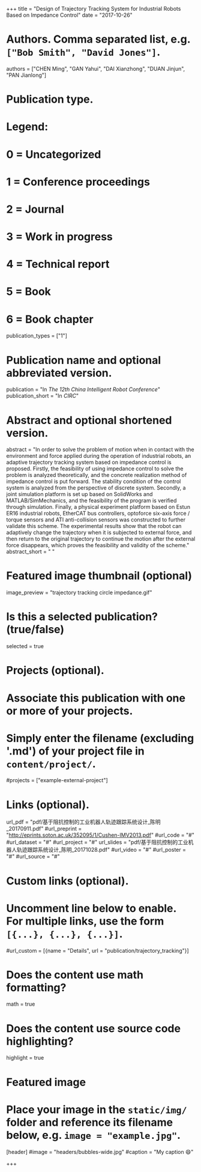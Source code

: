 +++
title = "Design of Trajectory Tracking System for Industrial Robots Based on Impedance Control"
date = "2017-10-26"

# Authors. Comma separated list, e.g. `["Bob Smith", "David Jones"]`.
authors = ["CHEN Ming", "GAN Yahui", "DAI Xianzhong", "DUAN Jinjun", "PAN Jianlong"]

# Publication type.
# Legend:
# 0 = Uncategorized
# 1 = Conference proceedings
# 2 = Journal
# 3 = Work in progress
# 4 = Technical report
# 5 = Book
# 6 = Book chapter
publication_types = ["1"]

# Publication name and optional abbreviated version.
publication = "In *The 12th China Intelligent Robot Conference*"
publication_short = "In *CIRC*"

# Abstract and optional shortened version.
abstract = "In order to solve the problem of motion when in contact with the environment and force applied during the operation of industrial robots, an adaptive trajectory tracking system based on impedance control is proposed. Firstly, the feasibility of using impedance control to solve the problem is analyzed theoretically, and the concrete realization method of impedance control is put forward. The stability condition of the control system is analyzed from the perspective of discrete system. Secondly, a joint simulation platform is set up based on SolidWorks and MATLAB/SimMechanics, and the feasibility of the program is verified through simulation. Finally, a physical experiment platform based on Estun ER16 industrial robots, EtherCAT bus controllers, optoforce six-axis force / torque sensors and ATI anti-collision sensors was constructed to further validate this scheme. The experimental results show that the robot can adaptively change the trajectory when it is subjected to external force, and then return to the original trajectory to continue the motion after the external force disappears, which proves the feasibility and validity of the scheme."
abstract_short = " "

# Featured image thumbnail (optional)
image_preview = "trajectory tracking circle impedance.gif"

# Is this a selected publication? (true/false)
selected = true

# Projects (optional).
#   Associate this publication with one or more of your projects.
#   Simply enter the filename (excluding '.md') of your project file in `content/project/`.
#projects = ["example-external-project"]

# Links (optional).
url_pdf = "pdf/基于阻抗控制的工业机器人轨迹跟踪系统设计_陈明_20170911.pdf"
#url_preprint = "http://eprints.soton.ac.uk/352095/1/Cushen-IMV2013.pdf"
#url_code = "#"
#url_dataset = "#"
#url_project = "#"
url_slides = "pdf/基于阻抗控制的工业机器人轨迹跟踪系统设计_陈明_20171028.pdf"
#url_video = "#"
#url_poster = "#"
#url_source = "#"

# Custom links (optional).
#   Uncomment line below to enable. For multiple links, use the form `[{...}, {...}, {...}]`.
#url_custom = [{name = "Details", url = "publication/trajectory_tracking"}]

# Does the content use math formatting?
math = true

# Does the content use source code highlighting?
highlight = true

# Featured image
# Place your image in the `static/img/` folder and reference its filename below, e.g. `image = "example.jpg"`.
[header]
#image = "headers/bubbles-wide.jpg"
#caption = "My caption :smile:"

+++

<!-- More detail can easily be written here using *Markdown* and $\rm \LaTeX$ math code.-->
